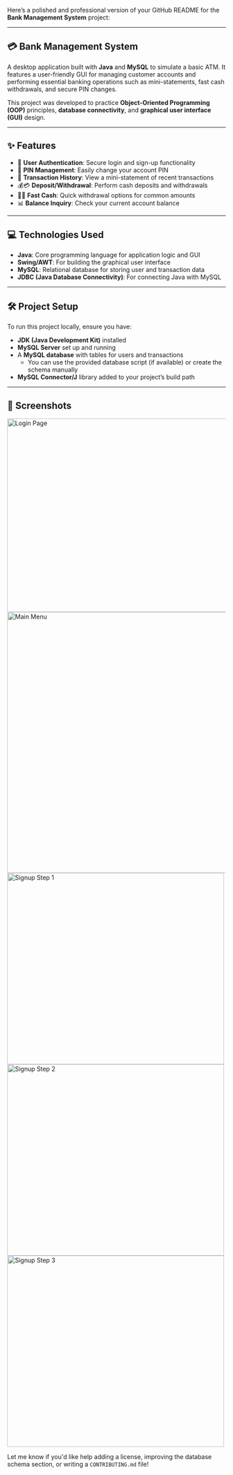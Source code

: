 Here’s a polished and professional version of your GitHub README for the **Bank Management System** project:

---

## 💳 Bank Management System

A desktop application built with **Java** and **MySQL** to simulate a basic ATM. It features a user-friendly GUI for managing customer accounts and performing essential banking operations such as mini-statements, fast cash withdrawals, and secure PIN changes.

This project was developed to practice **Object-Oriented Programming (OOP)** principles, **database connectivity**, and **graphical user interface (GUI)** design.

---

## ✨ Features

- 🔐 **User Authentication**: Secure login and sign-up functionality  
- 🔑 **PIN Management**: Easily change your account PIN  
- 📜 **Transaction History**: View a mini-statement of recent transactions  
- 💰💳 **Deposit/Withdrawal**: Perform cash deposits and withdrawals  
- 💨💵 **Fast Cash**: Quick withdrawal options for common amounts  
- 📊 **Balance Inquiry**: Check your current account balance  

---

## 💻 Technologies Used

- **Java**: Core programming language for application logic and GUI  
- **Swing/AWT**: For building the graphical user interface  
- **MySQL**: Relational database for storing user and transaction data  
- **JDBC (Java Database Connectivity)**: For connecting Java with MySQL  

---

## 🛠️ Project Setup

To run this project locally, ensure you have:

- **JDK (Java Development Kit)** installed  
- **MySQL Server** set up and running  
- A **MySQL database** with tables for users and transactions  
  - You can use the provided database script (if available) or create the schema manually  
- **MySQL Connector/J** library added to your project’s build path  

---

## 📸 Screenshots

<img width="600" height="445" alt="Login Page" src="https://github.com/user-attachments/assets/e677fca5-683c-4a16-a777-937fbeb72289" />

<img width="600" height="600" alt="Main Menu" src="https://github.com/user-attachments/assets/0dba18df-a23a-40b8-b64e-e2336513ba3f" />

<img width="500" height="440" alt="Signup Step 1" src="https://github.com/user-attachments/assets/c7878371-b072-48ab-8e19-9c16aef5a5b0" />
<img width="500" height="440" alt="Signup Step 2" src="https://github.com/user-attachments/assets/10874980-98da-4f47-997d-d2f6a1c4cd6e" />
<img width="500" height="440" alt="Signup Step 3" src="https://github.com/user-attachments/assets/b6eef8f7-d37f-4ba3-b425-f38d52838935" />


Let me know if you'd like help adding a license, improving the database schema section, or writing a `CONTRIBUTING.md` file!
